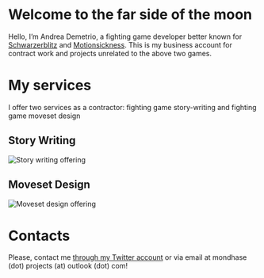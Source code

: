 # Welcome to the far side of the moon
Hello, I’m Andrea Demetrio, a fighting game developer better known for 
[Schwarzerblitz](https://store.steampowered.com/app/1287800/Schwarzerblitz/) and [Motionsickness](https://gamejolt.com/games/motionsickness/601247).
This is my business account for contract work and projects unrelated to the above two games.

# My services
I offer two services as a contractor: fighting game story-writing and fighting game moveset design

## Story Writing
![Story writing offering](https://pbs.twimg.com/media/FHuG-9DX0AIAk7G?format=png&name=medium "Story writing offering")

## Moveset Design
![Moveset design offering](https://pbs.twimg.com/media/FHxQA5UWQAQ0oyh?format=png&name=medium "Moveset design offering")

# Contacts
Please, contact me [through my Twitter account](https://twitter.com/DerMondhase) or via email at mondhase (dot) projects (at) outlook (dot) com!


<!---
dermondhase/dermondhase is a ✨ special ✨ repository because its `README.md` (this file) appears on your GitHub profile.
You can click the Preview link to take a look at your changes.
--->
